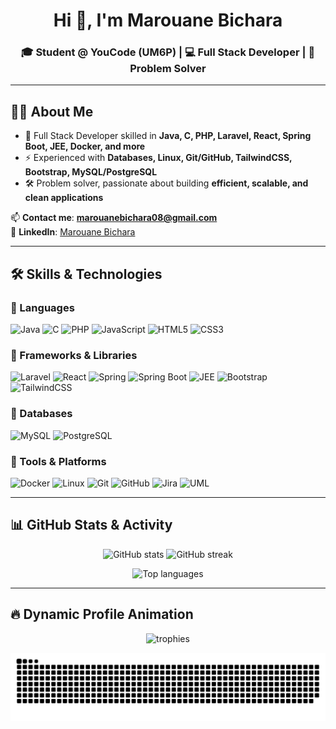 <!-- Marouane Bichara GitHub Profile -->

<h1 align="center">Hi 👋, I'm Marouane Bichara</h1>
<h3 align="center">🎓 Student @ YouCode (UM6P) | 💻 Full Stack Developer | 🚀 Problem Solver</h3>

---

## 🧑‍💻 About Me
- 🎯 Full Stack Developer skilled in **Java, C, PHP, Laravel, React, Spring Boot, JEE, Docker, and more**  
- ⚡ Experienced with **Databases, Linux, Git/GitHub, TailwindCSS, Bootstrap, MySQL/PostgreSQL**  
- 🛠 Problem solver, passionate about building **efficient, scalable, and clean applications**  

📫 **Contact me**: **marouanebichara08@gmail.com**  
🔗 **LinkedIn**: [Marouane Bichara](https://www.linkedin.com/in/marouane-bichara-9152012b3/)  

---

## 🛠️ Skills & Technologies  

### 🔹 Languages
![Java](https://img.shields.io/badge/Java-ED8B00?style=flat-square&logo=java&logoColor=white)
![C](https://img.shields.io/badge/C-00599C?style=flat-square&logo=c&logoColor=white)
![PHP](https://img.shields.io/badge/PHP-777BB4?style=flat-square&logo=php&logoColor=white)
![JavaScript](https://img.shields.io/badge/JavaScript-F7DF1E?style=flat-square&logo=javascript&logoColor=black)
![HTML5](https://img.shields.io/badge/HTML5-E34F26?style=flat-square&logo=html5&logoColor=white)
![CSS3](https://img.shields.io/badge/CSS3-1572B6?style=flat-square&logo=css3&logoColor=white)

### 🔹 Frameworks & Libraries
![Laravel](https://img.shields.io/badge/Laravel-FF2D20?style=flat-square&logo=laravel&logoColor=white)
![React](https://img.shields.io/badge/React-61DAFB?style=flat-square&logo=react&logoColor=black)
![Spring](https://img.shields.io/badge/Spring-6DB33F?style=flat-square&logo=spring&logoColor=white)
![Spring Boot](https://img.shields.io/badge/SpringBoot-6DB33F?style=flat-square&logo=springboot&logoColor=white)
![JEE](https://img.shields.io/badge/JEE-6DB33F?style=flat-square&logoColor=white)
![Bootstrap](https://img.shields.io/badge/Bootstrap-7952B3?style=flat-square&logo=bootstrap&logoColor=white)
![TailwindCSS](https://img.shields.io/badge/TailwindCSS-38B2AC?style=flat-square&logo=tailwind-css&logoColor=white)

### 🔹 Databases
![MySQL](https://img.shields.io/badge/MySQL-4479A1?style=flat-square&logo=mysql&logoColor=white)
![PostgreSQL](https://img.shields.io/badge/PostgreSQL-4169E1?style=flat-square&logo=postgresql&logoColor=white)

### 🔹 Tools & Platforms
![Docker](https://img.shields.io/badge/Docker-2496ED?style=flat-square&logo=docker&logoColor=white)
![Linux](https://img.shields.io/badge/Linux-FCC624?style=flat-square&logo=linux&logoColor=black)
![Git](https://img.shields.io/badge/Git-F05032?style=flat-square&logo=git&logoColor=white)
![GitHub](https://img.shields.io/badge/GitHub-181717?style=flat-square&logo=github&logoColor=white)
![Jira](https://img.shields.io/badge/Jira-0052CC?style=flat-square&logo=jira&logoColor=white)
![UML](https://img.shields.io/badge/UML-02569B?style=flat-square&logoColor=white)

---

## 📊 GitHub Stats & Activity  

<p align="center">
  <img src="https://github-readme-stats.vercel.app/api?username=marouane-bichara&show_icons=true&theme=tokyonight" alt="GitHub stats" height="180"/>
  <img src="https://github-readme-streak-stats.herokuapp.com/?user=marouane-bichara&theme=tokyonight" alt="GitHub streak" height="180"/>
</p>

<p align="center">
  <img src="https://github-readme-stats.vercel.app/api/top-langs/?username=marouane-bichara&layout=compact&theme=tokyonight" alt="Top languages" height="180"/>
</p>

---

## 🔥 Dynamic Profile Animation  

<p align="center">
  <img src="https://github-profile-trophy.vercel.app/?username=marouane-bichara&theme=radical&margin-w=15&margin-h=15&no-frame=true" alt="trophies"/>
</p>

<p align="center">
  <img src="https://github.com/Platane/snk/raw/output/github-contribution-grid-snake.svg" alt="snake animation"/>
</p>

